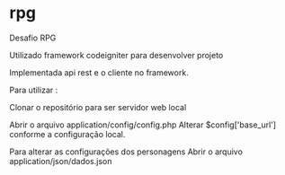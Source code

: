 # rpg
Desafio RPG

Utilizado framework codeigniter para desenvolver projeto

Implementada api rest e o cliente no framework.


Para utilizar : 

Clonar o repositório para ser servidor web local

Abrir o arquivo application/config/config.php
Alterar $config['base_url']  conforme a configuração local.

Para alterar as configurações dos personagens 
Abrir o arquivo application/json/dados.json
